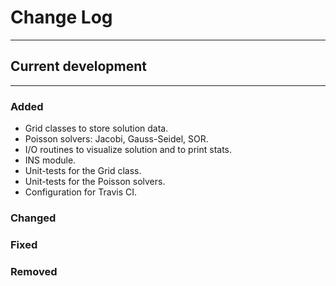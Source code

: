 # Change Log

---

## Current development

---

### Added

* Grid classes to store solution data.
* Poisson solvers: Jacobi, Gauss-Seidel, SOR.
* I/O routines to visualize solution and to print stats.
* INS module.
* Unit-tests for the Grid class.
* Unit-tests for the Poisson solvers.
* Configuration for Travis CI.

### Changed

### Fixed

### Removed
